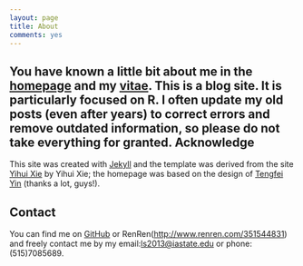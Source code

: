 ```yaml
---
layout: page
title: About
comments: yes
---
```


You have known a little bit about me in the [homepage](/) and my [vitae](../vitae/). This is a blog site. It is particularly focused on R. I often update my old posts (even after years) to correct errors and remove outdated information, so please do not take everything for granted.
Acknowledge
-----

This site was created with [Jekyll](https://github.com/mojombo/jekyll) and the template was derived from the site [Yihui Xie](http://yihui.name) by Yihui Xie; the homepage was based on the design of [Tengfei Yin](http://www.tengfei.name) (thanks a lot, guys!).  

Contact
-----
You can find me on [GitHub](https://github.com/lushen) or RenRen(http://www.renren.com/351544831) and freely contact me by my email:ls2013@iastate.edu or phone:(515)7085689.  


